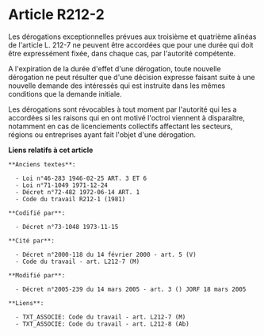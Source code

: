 # Article R212-2

Les dérogations exceptionnelles prévues aux troisième et quatrième alinéas de l'article L. 212-7 ne peuvent être accordées
que pour une durée qui doit être expressément fixée, dans chaque cas, par l'autorité compétente.

A l'expiration de la durée d'effet d'une dérogation, toute nouvelle dérogation ne peut résulter que d'une décision expresse
faisant suite à une nouvelle demande des intéressés qui est instruite dans les mêmes conditions que la demande initiale.

Les dérogations sont révocables à tout moment par l'autorité qui les a accordées si les raisons qui en ont motivé l'octroi
viennent à disparaître, notamment en cas de licenciements collectifs affectant les secteurs, régions ou entreprises ayant
fait l'objet d'une dérogation.

**Liens relatifs à cet article**

	**Anciens textes**:

	  - Loi n°46-283 1946-02-25 ART. 3 ET 6
	  - Loi n°71-1049 1971-12-24
	  - Décret n°72-482 1972-06-14 ART. 1
	  - Code du travail R212-1 (1981)

	**Codifié par**:

	  - Décret n°73-1048 1973-11-15

	**Cité par**:

	  - Décret n°2000-118 du 14 février 2000 - art. 5 (V)
	  - Code du travail - art. L212-7 (M)

	**Modifié par**:

	  - Décret n°2005-239 du 14 mars 2005 - art. 3 () JORF 18 mars 2005

	**Liens**:

	  - TXT_ASSOCIE: Code du travail - art. L212-7 (M)
	  - TXT_ASSOCIE: Code du travail - art. L212-8 (Ab)

